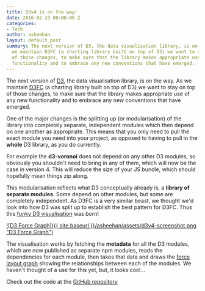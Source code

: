 ```yaml
---
title: D3v4 is on the way!
date: 2016-02-23 00:00:00 Z
categories:
- Tech
author: asheehan
layout: default_post
summary: The next version of D3, the data visualisation library, is on the way. As
  we maintain D3FC (a charting library built on top of D3) we want to stay on top
  of those changes, to make sure that the library makes appropriate use of any new
  functionality and to embrace any new conventions that have emerged.
---
```


The next version of [D3](https://d3js.org/), the data visualisation library, is on the way.
As we maintain [D3FC](https://d3fc.io/) (a charting library built on top of D3) we want to stay on
top of those changes, to make sure that the library makes appropriate use of
any new functionality and to embrace any new conventions that have emerged.

One of the major changes is the splitting up (or modularisation) of the library into
completely separate, independent modules which then depend on one another as appropriate.
This means that you only need to pull the exact module you need into your project,
as opposed to having to pull in the **whole** D3 library, as you do currently.

For example the **d3-voronoi** does not depend on any other D3 modules, so obviously
you shouldn't need to bring in any of them, which will now be the case in version 4.
This will reduce the size of your JS bundle, which should hopefully mean things zip along.

This modularisation reflects what D3 conceptually already is, a **library of separate modules**. Some
depend on other modules, but some are completely independent. As D3FC is a very similar
beast, we thought we'd look into how D3 was split up to establish the best pattern
for D3FC. Thus this
[funky D3 visualisation](http://bl.ocks.org/alisd23/5762cc5912253c4febeb) was born!

[![D3 Force Graph]({{ site.baseurl }}/asheehan/assets/d3v4-screenshot.png "D3 Force Graph")](http://bl.ocks.org/alisd23/5762cc5912253c4febeb)

The visualisation works by fetching the **metadata** for all the D3 modules, which are
now published as separate npm modules, reads the dependencies for each module,
then takes that data and draws the [force layout graph](https://github.com/mbostock/d3/wiki/Force-Layout)
showing the relationships between each of the modules. We haven't thought of a use
for this yet, but, it looks cool...

Check out the code at the [GitHub repository](https://github.com/alisd23/d3v4-dependancy-chart)
